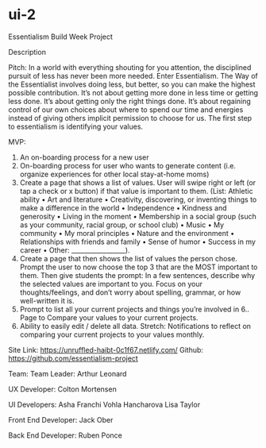 # ui-2

Essentialism
Build Week Project

Description

Pitch:
 In a world with everything shouting for you attention, the disciplined pursuit of less has never been more needed. Enter Essentialism. The Way of the Essentialist involves doing less, but better, so you can make the highest possible contribution. It’s not about getting more done in less time or getting less done. It’s about getting only the right things done. It’s about regaining control of our own choices about where to spend our time and energies instead of giving others implicit permission to choose for us. The first step to essentialism is identifying your values.

 MVP:
 1. An on-boarding process for a new user
 2. On-boarding process for user who wants to generate content (i.e. organize experiences for other local stay-at-home moms)
 3. Create a page that shows a list of values. User will swipe right or left (or tap a check or x button) if that value is important to them. (List: Athletic ability • Art and literature • Creativity, discovering, or inventing things to make a difference in the world • Independence • Kindness and generosity • Living in the moment • Membership in a social group (such as your community, racial group, or school club) • Music • My community • My moral principles • Nature and the environment • Relationships with friends and family • Sense of humor • Success in my career • Other: _________________).
 4. Create a page that then shows the list of values the person chose. Prompt the user to now choose the top 3 that are the MOST important to them. Then give students the prompt: In a few sentences, describe why the selected values are important to you. Focus on your thoughts/feelings, and don’t worry about spelling, grammar, or how well-written it is.
 5. Prompt to list all your current projects and things you’re involved in
 6.. Page to Compare your values to your current projects.
 7. Ability to easily edit / delete all data.
 Stretch: Notifications to reflect on comparing your current projects to your values monthly.



Site Link:  https://unruffled-haibt-0c1f67.netlify.com/
Github:  https://github.com/essentialism-project

Team:
Team Leader:
Arthur Leonard

UX Developer:
Colton Mortensen

UI Developers:
Asha Franchi
Vohla Hancharova
Lisa Taylor

Front End Developer:
Jack Ober

Back End Developer:
Ruben Ponce

